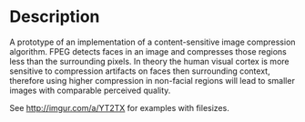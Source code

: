 # Description
A prototype of an implementation of a content-sensitive image compression algorithm. FPEG detects faces in an image and compresses those regions less than the surrounding pixels. In theory the human visual cortex is more sensitive to compression artifacts on faces then surrounding context, therefore using higher compression in non-facial regions will lead to smaller images with comparable perceived quality.

See http://imgur.com/a/YT2TX for examples with filesizes.
